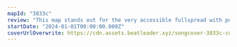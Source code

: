 ```yaml
---
mapId: "3833c"
review: "This map stands out for the very accessible fullspread with poodles included and nice chill lights."
startDate: "2024-01-01T00:00:00.000Z"
coverUrlOverwrite: https://cdn.assets.beatleader.xyz/songcover-3833c-cover.jpg
---
```

